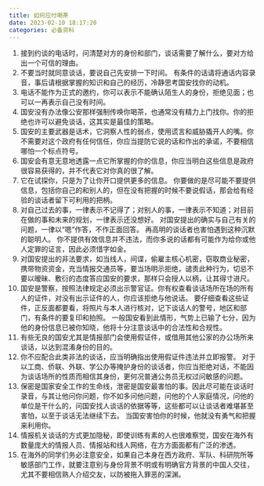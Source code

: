 ```yaml
---
title: 如何应付喝茶
date: 2023-02-10 18:17:20
categories: 必备资料
---
```


1. 接到约谈的电话时，问清楚对方的身份和部门，谈话需要了解什么，要对方给出一个可信的理由。
2. 不要当时就同意谈话，要说自己先安排一下时间。
有条件的话请将通话内容录音，事后请根据掌握的知识和自己的经历，冷静思考国安找你的动机。
3. 电话不能作为正式的邀约，你可以表示不能确认陌生人的身份，拒绝见面；也可以一再表示自己没有时间。
4. 国安没有办法像公安那样强制传唤你喝茶，也通常没有精力上门找你。你的拒绝也许可以避免谈话，这其实是最佳的策略。
5. 国安的主要武器是话术，它洞察人性的弱点，使用谎言和威胁撬开人的嘴。你不需要对这个政府有任何信任，你应当提防它说的话和作出的承诺，不要相信哪怕一个标点符号。
6. 国安会有意无意地透露一点它所掌握的你的信息，你应当明白这些信息是政府很容易获得的，并不代表它对你真的很了解。
7. 它在试探你，只是为了让你开口提供更多的信息。
你要做的是尽可能不要提供信息，包括你自己的和别人的，但在没有把握的时候不要说假话，那会给有经验的谈话者留下可利用的把柄。
8. 对自己过去的事，一律表示不记得了；对别人的事，一律表示不知道；对目前在做的事和未来的规划，一律表示还没想好。
对国安提出的确实与自己有关的问题，一律以“嗯”作答，不作正面回答。
再高明的谈话者也害怕遇到这种沉默的聪明人。
你不提供有效信息并不违法，而你多说的话都有可能作为给你或他人定罪的证言，因此必须惜字如金。
9. 对国安提出的非法要求，如当线人，间谍，偷雇主核心机密，窃取商业秘密，携带物资资金，充当情报交通员等，要当场明示拒绝，谴责此种行为，切忌不要以暧昧、敷衍的态度答应国安的要求，那样只会授人以柄，让其得寸进尺。
10. 国安是警察，按照法律规定必须出示警官证。你有权查看谈话场所在场的所有人的证件，对没有出示证件的人，你应该拒绝与他说话。
要仔细查看这些证件，正反面都要看，将照片与本人进行核对，记下谈话人的警号，地区和部门，有条件的要复印和拍照。
一般国安看到此情形，气势上已输了七分，因为他的身份信息已被你知晓，他将十分注意谈话中的合法性和合规性。
11. 有些无良的国安尤其是情报部门会使用假证件，或借用其他公家的办公场所来谈话，以达到混淆身份的目的。
12. 你不应配合此类非法的谈话，应当明确指出使用假证件违法并立即报警。
对于以工商、侨联、外联、学公办等掩护身份的谈话者，你应当拒绝对话，不能因为谈话场所的性质而相信其身份，更何况普通公务员无权过问敏感的问题。
13. 保密是国家安全工作的生命线，泄密是国安最害怕的事。因此尽可能在谈话时录音，与其让他问你问题，你不如多问他问题，问他的个人家庭情况，问他的单位是干什么的，问国安找人谈话的依据等等，这些都可以让谈话者难堪甚至害怕，以至于谈话无法继续下去。
当国安害怕你的时候，他就没有勇气和把握来利用你。
14. 情报机关谈话的方式更加隐秘，即使训练有素的人也很难察觉，国安在海外有数量庞大的情报人员、情报站和线人网络，在方方面面都有广泛的渗透。
15. 在海外的同学们务必注意安全，如果自己本身在西方政府、军队、科研院所等敏感部门工作，就要注意别与身份背景不明或有明确官方背景的中国人交往，尤其不要相信熟人介绍交友，以防被拖入罪恶的深渊。